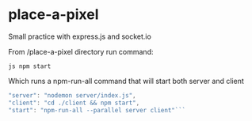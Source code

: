 # place-a-pixel
Small practice with express.js and socket.io

From /place-a-pixel directory run command:

```js npm start```

Which runs a npm-run-all command that will start both server and client

```js
"server": "nodemon server/index.js",
"client": "cd ./client && npm start",
"start": "npm-run-all --parallel server client"```
